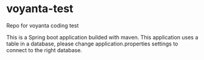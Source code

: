 # voyanta-test
Repo for voyanta coding test

This is a Spring boot application builded with maven.
This application uses a table in a database, please change application.properties settings to connect to the right database.

